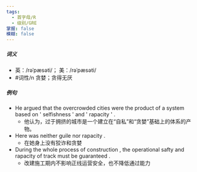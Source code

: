 ```yaml
---
tags:
  - 首字母/R
  - 级别/GRE
掌握: false
模糊: false
---
```

##### 词义
- 英：/rəˈpæsəti/； 美：/rəˈpæsəti/
- #词性/n  贪婪；贪得无厌
##### 例句
- He argued that the overcrowded cities were the product of a system based on ' selfishness ' and ' rapacity ' .
	- 他认为，过于拥挤的城市是一个建立在“自私”和“贪婪”基础上的体系的产物。
- Here was neither guile nor rapacity .
	- 在她身上没有狡诈和贪婪
- During the whole process of construction , the operational safty and rapacity of track must be guaranteed .
	- 改建施工期内不影响正线运营安全，也不降低通过能力

